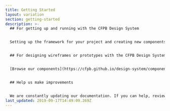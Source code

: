 ```yaml
---
title: Getting Started
layout: variation
section: getting-started
description: >-
  ## For getting up and running with the CFPB Design System


  Setting up the framework for your project and creating new components should be quick and easy. [Learn how to integrate CFPB Design System into your project](https://github.com/cfpb/design-system/blob/master/CONTRIBUTING.md#changing-the-codebase).


  ## For designing wireframes or prototypes with the CFPB Design System


  [Browse our components](https://cfpb.github.io/design-system/components/) for specifications or [go to the Foundation section](https://cfpb.github.io/design-system/foundation/) for more general information on using our logo, color palette, icons and fonts.


  ## Help us make improvements


  We are constantly updating our documentation. If you can help, review our directions to [get started editing and adding pages](https://cfpb.github.io/design-system/updating-this-website/index). We also provide complete instructions on how to [contribute to code base](https://github.com/cfpb/design-system/blob/master/CONTRIBUTING.md).
last_updated: 2019-09-17T14:49:09.269Z
---
```

